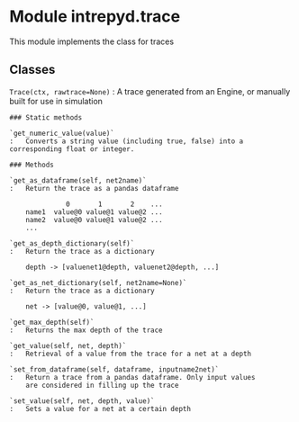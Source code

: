 Module intrepyd.trace
=====================
This module implements the class for traces

Classes
-------

`Trace(ctx, rawtrace=None)`
:   A trace generated from an Engine, or manually built for use in simulation

    ### Static methods

    `get_numeric_value(value)`
    :   Converts a string value (including true, false) into a corresponding float or integer.

    ### Methods

    `get_as_dataframe(self, net2name)`
    :   Return the trace as a pandas dataframe
        
                  0       1       2    ...
        name1  value@0 value@1 value@2 ...
        name2  value@0 value@1 value@2 ...
        ...

    `get_as_depth_dictionary(self)`
    :   Return the trace as a dictionary
        
        depth -> [valuenet1@depth, valuenet2@depth, ...]

    `get_as_net_dictionary(self, net2name=None)`
    :   Return the trace as a dictionary
        
        net -> [value@0, value@1, ...]

    `get_max_depth(self)`
    :   Returns the max depth of the trace

    `get_value(self, net, depth)`
    :   Retrieval of a value from the trace for a net at a depth

    `set_from_dataframe(self, dataframe, inputname2net)`
    :   Return a trace from a pandas dataframe. Only input values
        are considered in filling up the trace

    `set_value(self, net, depth, value)`
    :   Sets a value for a net at a certain depth